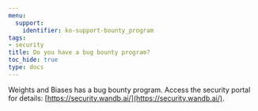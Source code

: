 ```yaml
---
menu:
  support:
    identifier: ko-support-bounty_program
tags:
- security
title: Do you have a bug bounty program?
toc_hide: true
type: docs
---
```


Weights and Biases has a bug bounty program. Access the security portal for details: [https://security.wandb.ai/](https://security.wandb.ai/).
